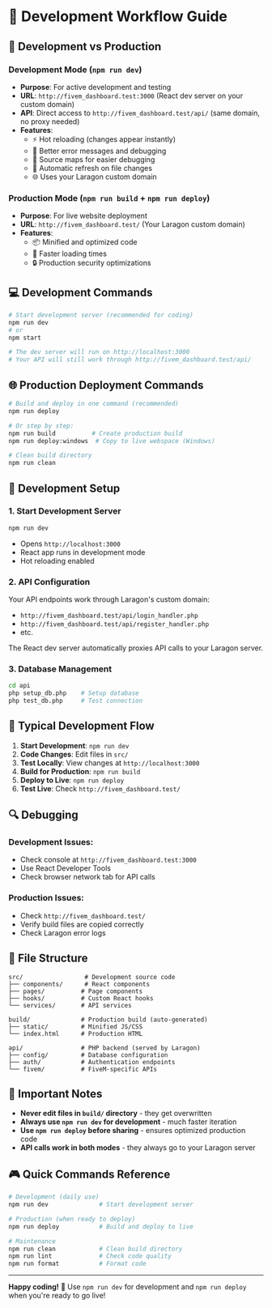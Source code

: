 # 🚀 Development Workflow Guide

## 🔄 Development vs Production

### Development Mode (`npm run dev`)

- **Purpose**: For active development and testing
- **URL**: `http://fivem_dashboard.test:3000` (React dev server on your custom domain)
- **API**: Direct access to `http://fivem_dashboard.test/api/` (same domain, no proxy needed)
- **Features**:
  - ⚡ Hot reloading (changes appear instantly)
  - 🐛 Better error messages and debugging
  - 📝 Source maps for easier debugging
  - 🔄 Automatic refresh on file changes
  - 🌐 Uses your Laragon custom domain

### Production Mode (`npm run build` + `npm run deploy`)

- **Purpose**: For live website deployment
- **URL**: `http://fivem_dashboard.test/` (Your Laragon custom domain)
- **Features**:
  - 📦 Minified and optimized code
  - 🚀 Faster loading times
  - 🔒 Production security optimizations

## 💻 Development Commands

```bash
# Start development server (recommended for coding)
npm run dev
# or
npm start

# The dev server will run on http://localhost:3000
# Your API will still work through http://fivem_dashboard.test/api/
```

## 🌐 Production Deployment Commands

```bash
# Build and deploy in one command (recommended)
npm run deploy

# Or step by step:
npm run build          # Create production build
npm run deploy:windows  # Copy to live webspace (Windows)

# Clean build directory
npm run clean
```

## 🔧 Development Setup

### 1. Start Development Server
```bash
npm run dev
```
- Opens `http://localhost:3000`
- React app runs in development mode
- Hot reloading enabled

### 2. API Configuration

Your API endpoints work through Laragon's custom domain:

- `http://fivem_dashboard.test/api/login_handler.php`
- `http://fivem_dashboard.test/api/register_handler.php`
- etc.

The React dev server automatically proxies API calls to your Laragon server.

### 3. Database Management
```bash
cd api
php setup_db.php    # Setup database
php test_db.php     # Test connection
```

## 🎯 Typical Development Flow

1. **Start Development**: `npm run dev`
2. **Code Changes**: Edit files in `src/`
3. **Test Locally**: View changes at `http://localhost:3000`
4. **Build for Production**: `npm run build`
5. **Deploy to Live**: `npm run deploy`
6. **Test Live**: Check `http://fivem_dashboard.test/`

## 🔍 Debugging

### Development Issues:
- Check console at `http://fivem_dashboard.test:3000`
- Use React Developer Tools
- Check browser network tab for API calls

### Production Issues:
- Check `http://fivem_dashboard.test/`
- Verify build files are copied correctly
- Check Laragon error logs

## 📁 File Structure

```
src/                 # Development source code
├── components/      # React components
├── pages/          # Page components
├── hooks/          # Custom React hooks
└── services/       # API services

build/              # Production build (auto-generated)
├── static/         # Minified JS/CSS
└── index.html      # Production HTML

api/                # PHP backend (served by Laragon)
├── config/         # Database configuration
├── auth/           # Authentication endpoints
└── fivem/          # FiveM-specific APIs
```

## 🚨 Important Notes

- **Never edit files in `build/` directory** - they get overwritten
- **Always use `npm run dev` for development** - much faster iteration
- **Use `npm run deploy` before sharing** - ensures optimized production code
- **API calls work in both modes** - they always go to your Laragon server

## 🎮 Quick Commands Reference

```bash
# Development (daily use)
npm run dev              # Start development server

# Production (when ready to deploy)
npm run deploy           # Build and deploy to live

# Maintenance
npm run clean            # Clean build directory
npm run lint             # Check code quality
npm run format           # Format code
```

---

**Happy coding!** 🎉 Use `npm run dev` for development and `npm run deploy` when you're ready to go live!
